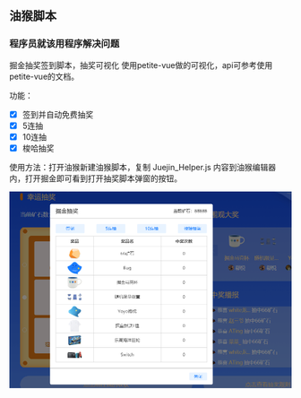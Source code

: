## 油猴脚本

### 程序员就该用程序解决问题

掘金抽奖签到脚本，抽奖可视化
使用petite-vue做的可视化，api可参考使用petite-vue的文档。

功能：
- [x] 签到并自动免费抽奖
- [x] 5连抽
- [x] 10连抽
- [x] 梭哈抽奖

使用方法：打开油猴新建油猴脚本，复制 Juejin_Helper.js 内容到油猴编辑器内，打开掘金即可看到打开抽奖脚本弹窗的按钮。

![](.\imgs\demo.jpg)